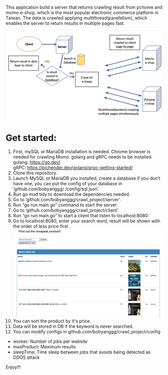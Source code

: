 This application build a server that returns crawling result from pchome and momo e-shop, which is the most popular electronic commerce platform in Taiwan.
The data is crawled applying multithread(parellelism), which enables the server to return results in multiple pages fast.

![image](https://github.com/bobyanggg/crawl_project/blob/main/resource/image/crawl_project.png)

# Get started:
1. First, mySQL or MariaDB installation is needed.
Chrome browser is needed for crawling Momo.
golang and gRPC needs to be installed.<br/>
golang: https://go.dev/<br/>
gRPC: https://pjchender.dev/golang/grpc-getting-started/<br/>
2. Clone this repository.
3. Launch MySQL or MariaDB you installed, create a database if you don’t have one, you can put the config of your database in ‘github.com/bobyanggg/ /config/sql.json’.
4. Run go mod tidy to download the dependencies needed.
5. Go to ‘github.com/bobyanggg/crawl_project/server’.
6. Run “go run main.go” command to start the server
7. Go to ‘github.com/bobyanggg/crawl_project/client’.
8. Run “go run main.go” to start a client that listen to localhost:8080.
9. Go to localhost:8080, enter your search word, result will be shown with the order of less price first.
![image](https://github.com/bobyanggg/crawl_project/blob/main/resource/image/crawl_home_page.png)
10. You can sort the product by it's price.
11. Data will be stored in DB if the keyword is never searched.
12. You can modify configs in github.com/bobyanggg/crawl_project/config
  * worker: Number of jobs per website
  * maxProduct: Maximum results
  * sleepTime: Time sleep between jobs that avoids being detected as DDOS attack

Enjoy!!!
